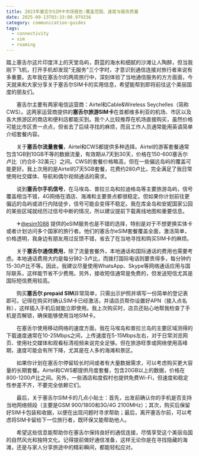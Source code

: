 ```yaml
---
title: 2023年塞舌尔SIM卡市场报告:覆盖范围、速度与服务质量
date: 2025-09-13T03:33:00.979336
category: communication-guides
tags:
  - connectivity
  - sim
  - roaming
---
```


踏上塞舌尔这片印度洋上的天堂岛屿，蔚蓝的海水和细腻的沙滩让人陶醉，但当我刚下飞机，打开手机却发现"无服务"三个字时，才意识到通信连接对旅行者来说有多重要。去年我在塞舌尔的两周旅行中，深刻体验了当地通信服务的方方面面，今天就来和大家分享关于塞舌尔SIM卡的实用信息，希望能帮到即将前往这个美丽国度的朋友们。

　　塞舌尔主要有两家电信运营商：Airtel和Cable&Wireless Seychelles（简称CWS）。这两家运营商提供的**塞舌尔旅游SIM卡**在首都维多利亚的机场、市区以及各大旅游区的商店和便利店都能买到。我个人比较推荐在机场直接购买，虽然价格可能比市区贵一点点，但省去了后续寻找的麻烦，而且工作人员通常能用英语简单介绍套餐内容。

　　关于**塞舌尔流量套餐**，Airtel和CWS都提供多种选择。Airtel的游客套餐通常包含1GB到10GB不等的数据流量，有效期从7天到30天，价格在150-600塞舌尔卢比（约合8-32美元）之间。CWS的套餐价格略高，但在一些偏远岛屿的覆盖可能更好。我上次用的是Airtel的7天5GB套餐，花费约280卢比，完全满足了我日常使用社交媒体、导航和偶尔视频通话的需求。

　　说到**塞舌尔手机信号**，在马埃岛、普拉兰岛和拉迪格岛等主要旅游岛屿，信号覆盖相当不错，4G网络在酒店、海滩和主要景点都很稳定。但如果你计划前往更偏远的岛屿或进行内陆徒步，信号可能会变得不稳定。我在库金岛和安妮国家公园的某些区域就经历过信号中断的情况，所以建议提前下载离线地图和重要信息。

　　✈[@esim1088](https://t.me/s/esim1088) 提供的eSIM服务也是不错的选择，特别是对于不想更换实体卡或者计划访问多个国家的旅行者。他们的塞舌尔eSIM套餐覆盖全面，激活简单，价格透明，我身边有朋友用过反馈不错，省去了在当地寻找和购买SIM卡的麻烦。

　　关于**塞舌尔通信费用**，除了流量套餐外，本地通话和国际通话的费用也需要考虑。本地通话费用大约是每分钟2-3卢比，而拨打国际电话则要贵得多，每分钟约15-30卢比不等。因此，我建议尽量使用WhatsApp、Skype等网络通话应用与国际联系，这样能节省不少费用。另外，接收短信通常是免费的，但发送短信尤其是国际短信费用较高。

　　购买**塞舌尔 prepaid SIM**非常简单，只需出示护照并填写一份简单的登记表即可。记得在购买时确认SIM卡已经激活，并请店员帮你设置好APN（接入点名称），这样插入手机后就能立即使用。我上次购买时，店员还贴心地帮我检查了手机是否解锁，确保能够使用当地SIM卡。

　　在塞舌尔使用移动网络的速度方面，我在马埃岛和普拉兰岛的主要区域测得的下载速度通常在10-25Mbps之间，上传速度在5-15Mbps左右，对于日常浏览网页、使用社交媒体和观看标清视频来说完全足够。但在旅游旺季或网络使用高峰期，速度可能会有所下降，尤其是在人多的海滩和景区。

　　如果你计划在塞舌尔停留较长时间或者有大量数据需求，可以考虑购买更大容量的长期套餐。Airtel和CWS都提供月度套餐，包含20GB以上的数据，价格在800-1200卢比之间。另外，一些酒店和度假村也提供免费Wi-Fi，但速度和稳定性参差不齐，不要完全依赖它们。

　　最后，关于塞舌尔SIM卡的几点小贴士：首先，出发前确认你的手机是否支持当地网络频段（主要是GSM 900/1800和3G/4G 2100MHz）；其次，购买后保留好SIM卡包装和收据，以便在出现问题时寻求帮助；最后，离开塞舌尔前，可以考虑将SIM卡留给下一位旅行者，既环保又能帮助他人。

　　希望这些信息能帮助你在塞舌尔保持良好的通信连接，尽情享受这个美丽岛国的自然风光和独特文化。记得提前做好通信准备，这样无论你是在寻找隐藏的海滩，还是与家人分享旅途中的精彩瞬间，都能轻松应对。